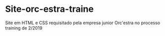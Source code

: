 # Site-orc-estra-traine
Site em HTML e CSS requisitado pela empresa junior Orc'estra no processo training de 2/2019

